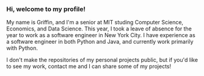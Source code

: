 ### Hi, welcome to my profile!

My name is Griffin, and I'm a senior at MIT studing Computer Science, Economics, and Data Science. This year, I took a leave of absence for the year to work as a software engineer in New York City. I have experience as a software engineer in both Python and Java, and currently work primarily with Python.

I don't make the repositories of my personal projects public, but if you'd like to see my work, contact me and I can share some of my projects!
<!--
**gansel51/gansel51** is a ✨ _special_ ✨ repository because its `README.md` (this file) appears on your GitHub profile.

Here are some ideas to get you started:

- 🔭 I’m currently working on ...
- 🌱 I’m currently learning ...
- 👯 I’m looking to collaborate on ...
- 🤔 I’m looking for help with ...
- 💬 Ask me about ...
- 📫 How to reach me: ...
- 😄 Pronouns: ...
- ⚡ Fun fact: ...
-->

